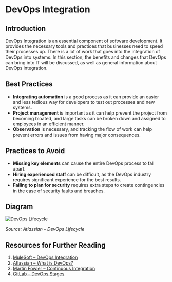 # DevOps Integration

## Introduction

DevOps Integration is an essential component of software development. It provides the necessary tools and practices that businesses need to speed their processes up. There is a lot of work that goes into the integration of DevOps into systems. In this section, the benefits and changes that DevOps can bring into IT will be discussed, as well as general information about DevOps integration.

## Best Practices

- **Integrating automation** is a good process as it can provide an easier and less tedious way for developers to test out processes and new systems.
- **Project management** is important as it can help prevent the project from becoming bloated, and large tasks can be broken down and assigned to employees in an efficient manner.
- **Observation** is necessary, and tracking the flow of work can help prevent errors and issues from having major consequences.

## Practices to Avoid

- **Missing key elements** can cause the entire DevOps process to fall apart.
- **Hiring experienced staff** can be difficult, as the DevOps industry requires significant experience for the best results.
- **Failing to plan for security** requires extra steps to create contingencies in the case of security faults and breaches.

## Diagram

![DevOps Lifecycle](https://wac-cdn.atlassian.com/dam/jcr:1f9893d0-a300-4afd-95b3-3ddb79403d62/ADO-DevOps-Tool_1200x675@2x.png?cdnVersion=2629)

*Source: Atlassian – DevOps Lifecycle*

## Resources for Further Reading

1. [MuleSoft – DevOps Integration](https://www.mulesoft.com/resources/devops-integration)
2. [Atlassian – What is DevOps?](https://www.atlassian.com/devops/what-is-devops)
3. [Martin Fowler – Continuous Integration](https://martinfowler.com/articles/continuousIntegration.html)
4. [GitLab – DevOps Stages](https://about.gitlab.com/topics/devops/)
